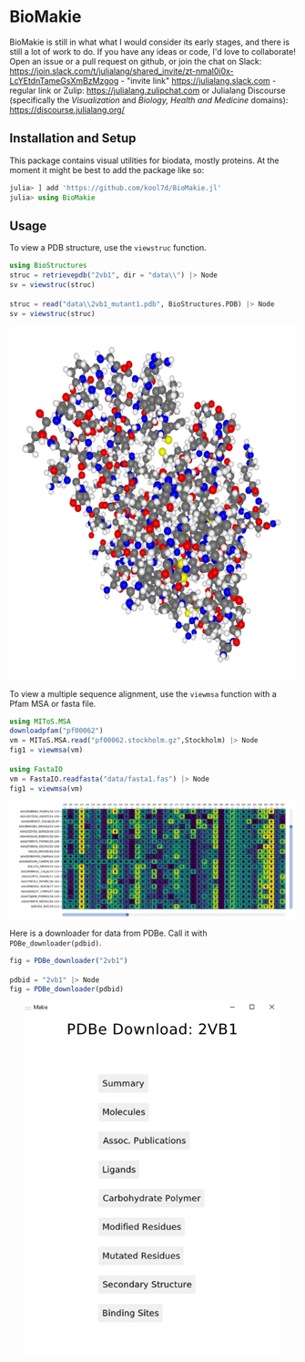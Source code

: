 # BioMakie

BioMakie is still in what what I would consider its early stages, and there is still a lot of work to do. If you have any ideas or code, I'd love to collaborate! 
Open an issue or a pull request on github, 
or join the chat on Slack:
https://join.slack.com/t/julialang/shared_invite/zt-nmal0i0x-LcYEtdnTameGsXmBzMzgog - "invite link"
https://julialang.slack.com - regular link
or Zulip:
https://julialang.zulipchat.com 
or Julialang Discourse (specifically the *Visualization* and *Biology, Health and Medicine* domains):
https://discourse.julialang.org/

## Installation and Setup

This package contains visual utilities for biodata, mostly proteins. 
At the moment it might be best to add the package like so:
```julia
julia> ] add 'https://github.com/kool7d/BioMakie.jl'
julia> using BioMakie
```
## Usage

To view a PDB structure, use the `viewstruc` function.
```julia
using BioStructures
struc = retrievepdb("2vb1", dir = "data\\") |> Node
sv = viewstruc(struc)

struc = read("data\\2vb1_mutant1.pdb", BioStructures.PDB) |> Node
sv = viewstruc(struc)
```
<p align="center">
  <img width="550" height="620" src="docs/src/assets/2vb1.png">
</p>


To view a multiple sequence alignment, use the `viewmsa` function with a Pfam MSA or fasta file.
```julia
using MIToS.MSA
downloadpfam("pf00062")
vm = MIToS.MSA.read("pf00062.stockholm.gz",Stockholm) |> Node
fig1 = viewmsa(vm)

using FastaIO
vm = FastaIO.readfasta("data/fasta1.fas") |> Node
fig1 = viewmsa(vm)
```
![Image of msa](docs/src/assets/pf00062.png)


Here is a downloader for data from PDBe. Call it with `PDBe_downloader(pdbid)`.
```julia
fig = PDBe_downloader("2vb1")

pdbid = "2vb1" |> Node
fig = PDBe_downloader(pdbid)
```
<p align="center">
  <img width="450" height="620" src="docs/src/assets/Screenshot (10)2.png">
</p>

